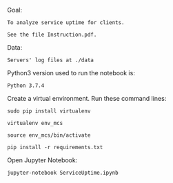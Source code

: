 Goal:

    To analyze service uptime for clients.

    See the file Instruction.pdf.


Data: 

    Servers' log files at ./data


Python3 version used to run the notebook is:

    Python 3.7.4


Create a virtual environment. Run these command lines:

    sudo pip install virtualenv

    virtualenv env_mcs

    source env_mcs/bin/activate

    pip install -r requirements.txt


Open Jupyter Notebook:

    jupyter-notebook ServiceUptime.ipynb
